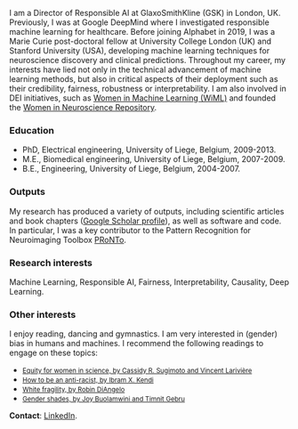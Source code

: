 
I am a Director of Responsible AI at GlaxoSmithKline (GSK) in London, UK. Previously, I was at Google DeepMind where I investigated responsible machine learning for healthcare. Before joining Alphabet in 2019, I was a Marie Curie post-doctoral fellow at University College London (UK) and Stanford University (USA), developing machine learning techniques for neuroscience discovery and clinical predictions. Throughout my career, my interests have lied not only in the technical advancement of machine learning methods, but also in critical aspects of their deployment such as their credibility, fairness, robustness or interpretability. I am also involved in DEI initiatives, such as [Women in Machine Learning (WiML)](https://www.wiml.org/) and founded the [Women in Neuroscience Repository](https://www.winrepo.org/).<p></p>


### Education
- PhD, Electrical engineering, University of Liege, Belgium, 2009-2013.
- M.E., Biomedical engineering, University of Liege, Belgium, 2007-2009.
- B.E., Engineering, University of Liege, Belgium, 2004-2007.<p></p>


### Outputs
My research has produced a variety of outputs, including scientific articles and book chapters ([Google Scholar profile](https://scholar.google.co.uk/citations?user=2YWm2nMAAAAJ&hl=en&oi=ao)), as well as software and code. In particular, I was a key contributor to the Pattern Recognition for Neuroimaging Toolbox [PRoNTo](http://www.mlnl.cs.ucl.ac.uk/pronto/).<p></p>


### Research interests
Machine Learning, Responsible AI, Fairness, Interpretability, Causality, Deep Learning.<p></p>


### Other interests
I enjoy reading, dancing and gymnastics. I am very interested in (gender) bias in humans and machines. I recommend the following readings to engage on these topics:
- [<small>Equity for women in science, by Cassidy R. Sugimoto and Vincent Larivière</small>](https://www.hup.harvard.edu/books/9780674919297)
- [<small>How to be an anti-racist, by Ibram X. Kendi</small>](https://en.wikipedia.org/wiki/How_to_Be_an_Antiracist)
- [<small>White fragility, by Robin DiAngelo</small>](https://en.wikipedia.org/wiki/White_Fragility)
- [<small>Gender shades, by Joy Buolamwini and Timnit Gebru</small>](https://proceedings.mlr.press/v81/buolamwini18a.html)
<p></p>


<strong>Contact</strong>: [LinkedIn](https://www.linkedin.com/in/jessica-schrouff-75165a28/).

